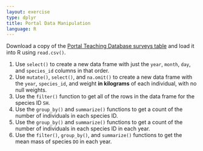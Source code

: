 ```yaml
---
layout: exercise
type: dplyr
title: Portal Data Manipulation
language: R
---
```


Download a copy of the
[Portal Teaching Database surveys table](https://ndownloader.figshare.com/files/2292172)
and load it into R using `read.csv()`.

1. Use `select()` to create a new data frame with just the `year`, `month`,
   `day`, and `species_id` columns in that order.
2. Use `mutate()`, `select()`, and `na.omit()` to create a new data frame with
   the `year`, `species_id`, and weight **in kilograms** of each individual,
   with no null weights.
3. Use the `filter()` function to get all of the rows in the data frame for the
   species ID `SH`.
4. Use the `group_by()` and `summarize()` functions to get a count of the number
   of individuals in each species ID.
5. Use the `group_by()` and `summarize()` functions to get a count of the number
   of individuals in each species ID in each year.
6. Use the `filter()`, `group_by()`, and `summarize()` functions to get the mean
   mass of species `DO` in each year.